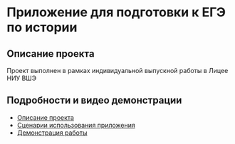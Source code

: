 # Приложение для подготовки к ЕГЭ по истории

## Описание проекта

Проект выполнен в рамках индивидуальной выпускной работы в Лицее НИУ ВШЭ

## Подробности и видео демонстрации

- [Описание проекта](mukhin_application_FINAL.md)
- [Сценарии использования приложения](mukhin_user_scripts_FINAL.md)
- [Демонстрация работы](final_code_mukhin.md)
